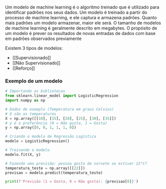 Um modelo de machine learning é o algoritmo treinado que é utilizado para identificar padrões nos seus dados. Um modelo é treinado a partir do processo de machine learning, e ele captura e armazena padrões. Quanto mais padrões um modelo armazenar, maior ele será. O tamanho de modelos de machine learning é geralmente descrito em megabytes. O propósito de um modelo é prever os resultados de novas entradas de dados com base em padrões observados previamente

Existem 3 tipos de modelos:
- [[Supervisionado]]
- [[Não Supervisionado]]
- [[Reforço]]

### Exemplo de um modelo
```python 
# Importando as bibliotecas
from sklearn.linear_model import LogisticRegression
import numpy as np

# Dados de exemplo (Temperatura em graus Celsius)
# X são as temperaturas
X = np.array([[10], [15], [20], [25], [30], [35]])
# y é a preferência (0 = Não gosta, 1 = Gosta)
y = np.array([0, 0, 1, 1, 1, 0])

# Criando o modelo de Regressão Logística
modelo = LogisticRegression()

# Treinando o modelo
modelo.fit(X, y)

# Fazendo uma previsão: pessoa gosta de sorvete se estiver 22°C?
temperatura_teste = np.array([[22]])
previsao = modelo.predict(temperatura_teste)

print(f'Previsão (1 = Gosta, 0 = Não gosta): {previsao[0]}')
```

